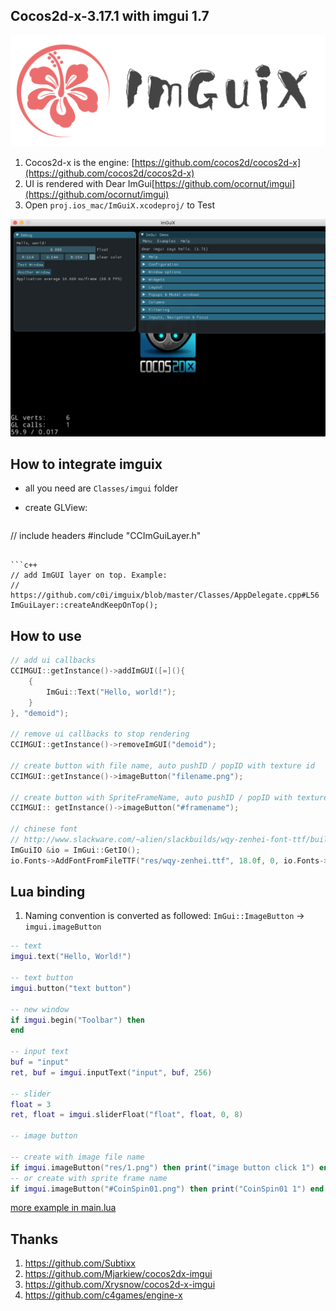 ## Cocos2d-x-3.17.1 with imgui 1.7

![](docs/logo.png)

1. Cocos2d-x is the engine: [https://github.com/cocos2d/cocos2d-x](https://github.com/cocos2d/cocos2d-x)
2. UI is rendered with Dear ImGui[https://github.com/ocornut/imgui](https://github.com/ocornut/imgui)
3. Open `proj.ios_mac/ImGuiX.xcodeproj/` to Test


![screen](docs/imguix.png)

## How to integrate imguix

- all you need are `Classes/imgui` folder

- create GLView:


  ```c++
// include headers
#include "CCImGuiLayer.h"
  ```

  ```c++
// add ImGUI layer on top. Example:
// https://github.com/c0i/imguix/blob/master/Classes/AppDelegate.cpp#L56
ImGuiLayer::createAndKeepOnTop();
  ```

## How to use

   ```c++
   // add ui callbacks
   CCIMGUI::getInstance()->addImGUI([=](){
       {
           ImGui::Text("Hello, world!");
       }
   }, "demoid");

   // remove ui callbacks to stop rendering
   CCIMGUI::getInstance()->removeImGUI("demoid");

   // create button with file name, auto pushID / popID with texture id
   CCIMGUI::getInstance()->imageButton("filename.png");

   // create button with SpriteFrameName, auto pushID / popID with texture id
   CCIMGUI:: getInstance()->imageButton("#framename");

   // chinese font
   // http://www.slackware.com/~alien/slackbuilds/wqy-zenhei-font-ttf/build/wqy-zenhei-0.4.23-1.tar.gz
   ImGuiIO &io = ImGui::GetIO();
   io.Fonts->AddFontFromFileTTF("res/wqy-zenhei.ttf", 18.0f, 0, io.Fonts->GetGlyphRangesChinese());
   ```

## Lua binding

1. Naming convention is converted as followed: `ImGui::ImageButton` -> `imgui.imageButton`

```lua
-- text
imgui.text("Hello, World!")

-- text button
imgui.button("text button")

-- new window
if imgui.begin("Toolbar") then
end

-- input text
buf = "input"
ret, buf = imgui.inputText("input", buf, 256)

-- slider
float = 3
ret, float = imgui.sliderFloat("float", float, 0, 8)

-- image button

-- create with image file name
if imgui.imageButton("res/1.png") then print("image button click 1") end
-- or create with sprite frame name
if imgui.imageButton("#CoinSpin01.png") then print("CoinSpin01 1") end
```

[more example in main.lua](Resources/res/main.lua)

## Thanks
1. https://github.com/Subtixx
2. https://github.com/Mjarkiew/cocos2dx-imgui
3. https://github.com/Xrysnow/cocos2d-x-imgui
4. https://github.com/c4games/engine-x
